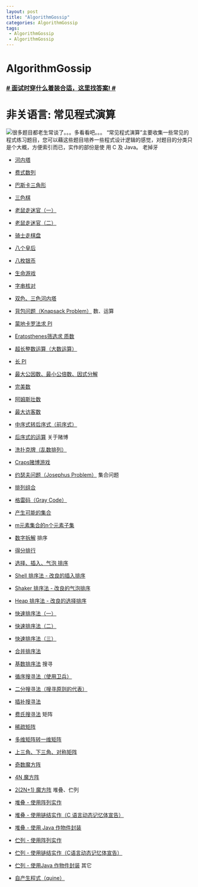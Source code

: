 ```yaml
---
layout: post
title: "AlgorithmGossip"
categories: AlgorithmGossip
tags: 
 - AlgorithmGossip
 - AlgorithmGossip
--- 
```


# AlgorithmGossip

### [# 面试时穿什么着装合适，这里找答案! #](http://taobao.esmartweb.com/man.htm)

# 非关语言: 常见程式演算

![很多题目都老生常谈了。。。多看看吧。。。]( "很多题目都老生常谈了。。。多看看吧。。。")
“常见程式演算”主要收集一些常见的程式练习题目，您可以藉这些题目培养一些程式设计逻辑的感觉，对题目的分类只是个大概，方便索引而已，实作的部份是使 用 C 及 Java。
老掉牙

* [河内塔]()
* [费式数列]()
* [巴斯卡三角形]()
* [三色棋]()
* [老鼠走迷官（一）]()

* [老鼠走迷官（二）]()

* [骑士走棋盘]()
* [八个皇后]()
* [八枚银币]()
* [生命游戏]()
* [字串核对]()
* [双色、三色河内塔]()
* [背包问题（Knapsack Problem）]()
数、运算

* [蒙地卡罗法求 PI]()
* [Eratosthenes筛选求 质数]()
* [超长整数运算（大数运算）]()
* [长 PI]()
* [最大公因数、最小公倍数、因式分解]()
* [完美数]()
* [阿姆斯壮数]()
* [最大访客数]()
* [中序式转后序式（前序式）]()
* [后序式的运算]()
关于赌博

* [洗扑克牌（乱数排列）]()
* [Craps赌博游戏]()
* [约瑟夫问题（Josephus Problem）]()
集合问题

* [排列组合]()
* [格雷码（Gray Code）]()
* [产生可能的集合]()
* [m元素集合的n个元素子集]()
* [数字拆解]()
排序

* [得分排行]()
* [选择、插入、气泡 排序]()
* [Shell 排序法 - 改良的插入排序]()
* [Shaker 排序法 - 改良的气泡排序]()
* [Heap 排序法 - 改良的选择排序]()
* [快速排序法（一）]()
* [快速排序法（二）]()
* [快速排序法（三）]()
* [合并排序法]()
* [基数排序法]()
搜寻

* [循序搜寻法（使用卫兵）]()
* [二分搜寻法（搜寻原则的代表）]()
* [插补搜寻法]()
* [费氏搜寻法]()
矩阵

* [稀疏矩阵]()
* [多维矩阵转一维矩阵]()
* [上三角、下三角、对称矩阵]()
* [奇数魔方阵]()
* [4N 魔方阵]()
* [2(2N+1) 魔方阵]()
堆叠、伫列

* [堆叠 - 使用阵列实作]()
* [堆叠 - 使用链结实作（C 语言动态记忆体宣告）]()
* [堆叠 - 使用 Java 作物件封装]()
* [伫列 - 使用阵列实作]()
* [伫列 - 使用链结实作（C语言动态记忆体宣告）]()
* [伫列 - 使用Java 作物件封装]()
其它

* [自产生程式（quine）]()
